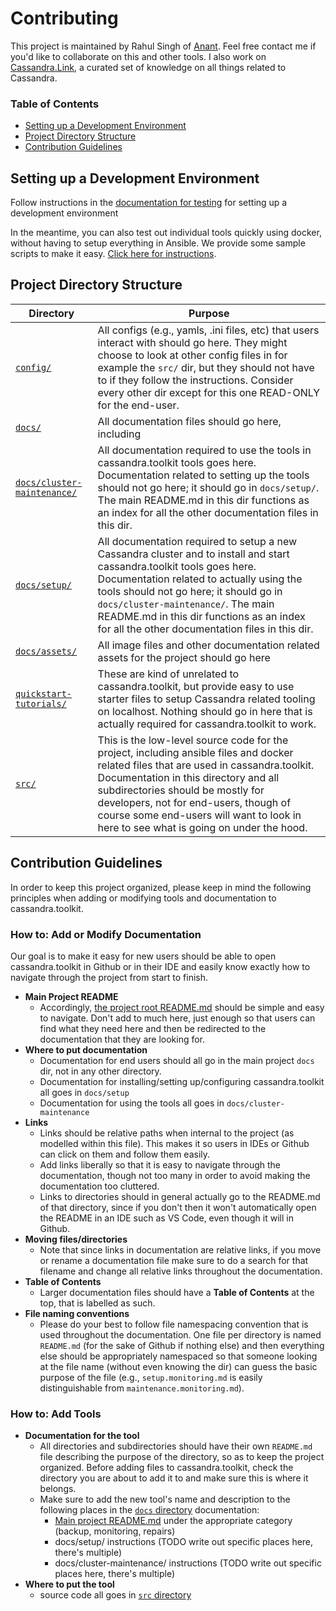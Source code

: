 # Contributing
This project is maintained by Rahul Singh of [Anant](http://anant.us). Feel free contact me if you'd like to collaborate on this and other tools. I also work on [Cassandra.Link](http://cassandra.link), a curated set of knowledge on all things related to Cassandra.

### Table of Contents
- [Setting up a Development Environment](#setting-up-a-development-environment)
- [Project Directory Structure](#project-directory-structure)
- [Contribution Guidelines](#contribution-guidelines)

## Setting up a Development Environment
Follow instructions in the [documentation for testing](./setup/setup.test-cluster.md) for setting up a development environment 

In the meantime, you can also test out individual tools quickly using docker, without having to setup everything in Ansible. We provide some sample scripts to make it easy. [Click here for instructions](../src/docker/README.md).

## Project Directory Structure

| Directory | Purpose | 
| ------------------- | ------------------ |
| [`config/`](../config) | All configs (e.g., yamls, .ini files, etc) that users interact with should go here. They might choose to look at other config files in for example the `src/` dir, but they should not have to if they follow the instructions. Consider every other dir except for this one READ-ONLY for the end-user. |
| [`docs/`](../docs) | All documentation files should go here, including  |
| [`docs/cluster-maintenance/`](../docs/cluster-maintenance) | All documentation required to use the tools in cassandra.toolkit tools goes here. Documentation related to setting up the tools should not go here; it should go in `docs/setup/`. The main README.md in this dir functions as an index for all the other documentation files in this dir. |
| [`docs/setup/`](../docs/setup) | All documentation required to setup a new Cassandra cluster and to install and start cassandra.toolkit tools goes here. Documentation related to actually using the tools should not go here; it should go in `docs/cluster-maintenance/`. The main README.md in this dir functions as an index for all the other documentation files in this dir. |
| [`docs/assets/`](../docs/assets) | All image files and other documentation related assets for the project should go here |
| [`quickstart-tutorials/`](../quickstart-tutorials) | These are kind of unrelated to cassandra.toolkit, but provide easy to use starter files to setup Cassandra related tooling on localhost. Nothing should go in here that is actually required for cassandra.toolkit to work. |
| [`src/`](../src/) | This is the low-level source code for the project, including ansible files and docker related files that are used in cassandra.toolkit. Documentation in this directory and all subdirectories should be mostly for developers, not for end-users, though of course some end-users will want to look in here to see what is going on under the hood. |

## Contribution Guidelines
In order to keep this project organized, please keep in mind the following principles when adding or modifying tools and documentation to cassandra.toolkit. 

### How to: Add or Modify Documentation

Our goal is to make it easy for new users should be able to open cassandra.toolkit in Github or in their IDE and easily know exactly how to navigate through the project from start to finish. 


- **Main Project README**
    - Accordingly, [the project root README.md](../README.md) should be simple and easy to navigate. Don't add to much here, just enough so that users can find what they need here and then be redirected to the documentation that they are looking for. 
- **Where to put documentation**
    - Documentation for end users should all go in the main project `docs` dir, not in any other directory.
    - Documentation for installing/setting up/configuring cassandra.toolkit all goes in `docs/setup`
    - Documentation for using the tools all goes in `docs/cluster-maintenance`
- **Links** 
    - Links should be relative paths when internal to the project (as modelled within this file). This makes it so users in IDEs or Github can click on them and follow them easily. 
    - Add links liberally so that it is easy to navigate through the documentation, though not too many in order to avoid making the documentation too cluttered.
    - Links to directories should in general actually go to the README.md of that directory, since if you don't then it won't automatically open the README in an IDE such as VS Code, even though it will in Github.
- **Moving files/directories**
    - Note that since links in documentation are relative links, if you move or rename a documentation file make sure to do a search for that filename and change all relative links throughout the documentation.
- **Table of Contents**
    - Larger documentation files should have a **Table of Contents** at the top, that is labelled as such.
- **File naming conventions**
    - Please do your best to follow file namespacing convention that is used throughout the documentation. One file per directory is named `README.md` (for the sake of Github if nothing else) and then everything else should be appropriately namespaced so that someone looking at the file name (without even knowing the dir) can guess the basic purpose of the file (e.g., `setup.monitoring.md` is easily distinguishable from `maintenance.monitoring.md`). 

### How to: Add Tools

- **Documentation for the tool**
    - All directories and subdirectories should have their own `README.md` file describing the purpose of the directory, so as to keep the project organized. Before adding files to cassandra.toolkit, check the directory you are about to add it to and make sure this is where it belongs.
    - Make sure to add the new tool's name and description to the following places in the [`docs` directory](../docs) documentation:
        - [Main project README.md](../README.md#tools-in-the-toolkit) under the appropriate category (backup, monitoring, repairs)
        - docs/setup/ instructions (TODO write out specific places here, there's multiple)
        - docs/cluster-maintenance/ instructions (TODO write out specific places here, there's multiple)
- **Where to put the tool**
    - source code all goes in [`src` directory](../src)
